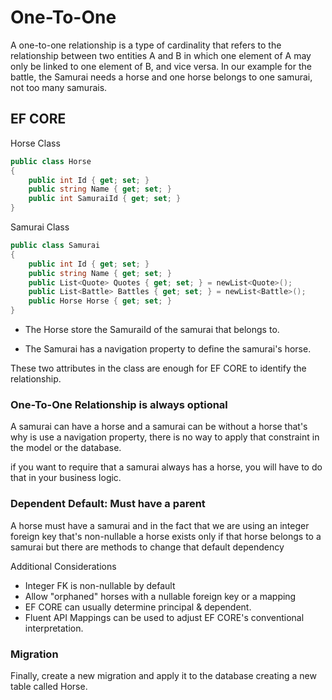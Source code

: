 # One-To-One 

A one-to-one relationship is a type of cardinality that refers to the relationship between two entities A and B in which one element of A may only be linked to one element of B, and vice versa. In our example for the battle, the Samurai needs a horse and one horse belongs to one samurai, not too many samurais.

## EF CORE

Horse Class 

```csharp
public class Horse
{
    public int Id { get; set; }
    public string Name { get; set; }
    public int SamuraiId { get; set; }
}
```

Samurai Class

```csharp
public class Samurai
{
    public int Id { get; set; }
    public string Name { get; set; }
    public List<Quote> Quotes { get; set; } = newList<Quote>();
    public List<Battle> Battles { get; set; } = newList<Battle>();
    public Horse Horse { get; set; }
}
```

* The Horse store the SamuraiId of the samurai that belongs to.

* The Samurai has a navigation property to define the samurai's horse.

These two attributes in the class are enough for EF CORE to identify the relationship.

### One-To-One Relationship is always optional

A samurai can have a horse and a samurai can be without a horse that's why is use a navigation property, there is no way to apply that constraint in the model or the database.

if you want to require that a samurai always has a horse, you will have to do that in your business logic.

### Dependent Default: Must have a parent 

A horse must have a samurai and in the fact that we are using an integer foreign key that's non-nullable a horse exists only if that horse belongs to a samurai but there are methods to change that default dependency 

Additional Considerations 
* Integer FK is non-nullable by default
* Allow "orphaned" horses with a nullable foreign key or a mapping
* EF CORE can usually determine principal & dependent.
* Fluent API Mappings can be used to adjust EF CORE's conventional interpretation.

### Migration

Finally, create a new migration and apply it to the database creating a new table called Horse.